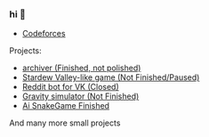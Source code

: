 ### hi 👋
- <a href="https://codeforces.com/profile/brezhart">Codeforces</a>

Projects:
- <a href="https://github.com/brezhart/archiver"> archiver (Finished, not polished) </a>
- <a href="https://brezhart.github.io/brzhtGame"> Stardew Valley-like game (Not Finished/Paused) </a>
- <a href="https://vk.com/theredditbot">Reddit bot for VK (Closed) </a>
- <a href="https://brezhart.github.io/gravity">Gravity simulator (Not Finished) </a>
- <a href="https://brezhart.github.io/SnakeGame"> Ai SnakeGame Finished </a>

And many more small projects

